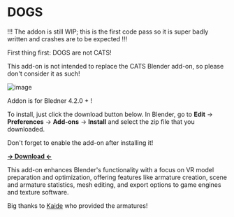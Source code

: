 # DOGS

!!! The addon is still WIP; this is the first code pass so it is super badly written and crashes are to be expected !!!

First thing first: DOGS are not CATS!

This add-on is not intended to replace the CATS Blender add-on, so please don't consider it as such!

![image](https://github.com/user-attachments/assets/b0a06258-c76a-4aaf-9142-1bc1e9da18c5)


Addon is for Bledner 4.2.0 + !

To install, just click the download button below. In Blender, go to **Edit** -> **Preferences** -> **Add-ons** -> **Install** and select the zip file that you downloaded.

Don't forget to enable the add-on after installing it!

**[-> Download <-](https://github.com/Maro-3D/DOGS/archive/refs/heads/main.zip)**

This add-on enhances Blender's functionality with a focus on VR model preparation and optimization, offering features like armature creation, scene and armature statistics, mesh editing, and export options to game engines and texture software.

Big thanks to [Kaide](https://x.com/Kaideart) who provided the armatures!
